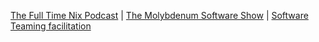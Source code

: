 [The Full Time Nix Podcast](https://fulltimenix.com) |
[The Molybdenum Software Show](https://www.youtube.com/@molybdenumsoftware) |
[Software Teaming facilitation](./software_teaming_facilitation.md)
